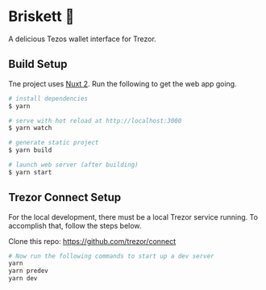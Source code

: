 # Briskett 🥩

A delicious Tezos wallet interface for Trezor.

## Build Setup

Tne project uses [Nuxt 2](https://v2.nuxt.com/). 
Run the following to get the web app going.

```bash
# install dependencies
$ yarn

# serve with hot reload at http://localhost:3000
$ yarn watch

# generate static project
$ yarn build

# launch web server (after building)
$ yarn start
```

## Trezor Connect Setup

For the local development, there must be a local Trezor service
running. To accomplish that, follow the steps below.

Clone this repo:
https://github.com/trezor/connect

```bash
# Now run the following commands to start up a dev server
yarn
yarn predev
yarn dev
```
